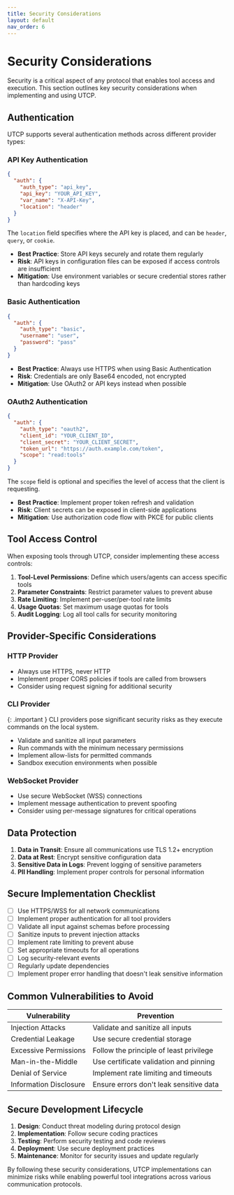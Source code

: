 ```yaml
---
title: Security Considerations
layout: default
nav_order: 6
---
```


# Security Considerations

Security is a critical aspect of any protocol that enables tool access and execution. This section outlines key security considerations when implementing and using UTCP.

## Authentication

UTCP supports several authentication methods across different provider types:

### API Key Authentication

```json
{
  "auth": {
    "auth_type": "api_key",
    "api_key": "YOUR_API_KEY",
    "var_name": "X-API-Key",
    "location": "header"
  }
}
```

The `location` field specifies where the API key is placed, and can be `header`, `query`, or `cookie`.

- **Best Practice**: Store API keys securely and rotate them regularly
- **Risk**: API keys in configuration files can be exposed if access controls are insufficient
- **Mitigation**: Use environment variables or secure credential stores rather than hardcoding keys

### Basic Authentication

```json
{
  "auth": {
    "auth_type": "basic",
    "username": "user",
    "password": "pass"
  }
}
```

- **Best Practice**: Always use HTTPS when using Basic Authentication
- **Risk**: Credentials are only Base64 encoded, not encrypted
- **Mitigation**: Use OAuth2 or API keys instead when possible

### OAuth2 Authentication

```json
{
  "auth": {
    "auth_type": "oauth2",
    "client_id": "YOUR_CLIENT_ID",
    "client_secret": "YOUR_CLIENT_SECRET",
    "token_url": "https://auth.example.com/token",
    "scope": "read:tools"
  }
}
```

The `scope` field is optional and specifies the level of access that the client is requesting.

- **Best Practice**: Implement proper token refresh and validation
- **Risk**: Client secrets can be exposed in client-side applications
- **Mitigation**: Use authorization code flow with PKCE for public clients

## Tool Access Control

When exposing tools through UTCP, consider implementing these access controls:

1. **Tool-Level Permissions**: Define which users/agents can access specific tools
2. **Parameter Constraints**: Restrict parameter values to prevent abuse
3. **Rate Limiting**: Implement per-user/per-tool rate limits
4. **Usage Quotas**: Set maximum usage quotas for tools
5. **Audit Logging**: Log all tool calls for security monitoring

## Provider-Specific Considerations

### HTTP Provider

- Always use HTTPS, never HTTP
- Implement proper CORS policies if tools are called from browsers
- Consider using request signing for additional security

### CLI Provider

{: .important }
CLI providers pose significant security risks as they execute commands on the local system.

- Validate and sanitize all input parameters
- Run commands with the minimum necessary permissions
- Implement allow-lists for permitted commands
- Sandbox execution environments when possible

### WebSocket Provider

- Use secure WebSocket (WSS) connections
- Implement message authentication to prevent spoofing
- Consider using per-message signatures for critical operations

## Data Protection

1. **Data in Transit**: Ensure all communications use TLS 1.2+ encryption
2. **Data at Rest**: Encrypt sensitive configuration data
3. **Sensitive Data in Logs**: Prevent logging of sensitive parameters
4. **PII Handling**: Implement proper controls for personal information

## Secure Implementation Checklist

- [ ] Use HTTPS/WSS for all network communications
- [ ] Implement proper authentication for all tool providers
- [ ] Validate all input against schemas before processing
- [ ] Sanitize inputs to prevent injection attacks
- [ ] Implement rate limiting to prevent abuse
- [ ] Set appropriate timeouts for all operations
- [ ] Log security-relevant events
- [ ] Regularly update dependencies
- [ ] Implement proper error handling that doesn't leak sensitive information

## Common Vulnerabilities to Avoid

| Vulnerability | Prevention |
|--------------|------------|
| Injection Attacks | Validate and sanitize all inputs |
| Credential Leakage | Use secure credential storage |
| Excessive Permissions | Follow the principle of least privilege |
| Man-in-the-Middle | Use certificate validation and pinning |
| Denial of Service | Implement rate limiting and timeouts |
| Information Disclosure | Ensure errors don't leak sensitive data |

## Secure Development Lifecycle

1. **Design**: Conduct threat modeling during protocol design
2. **Implementation**: Follow secure coding practices
3. **Testing**: Perform security testing and code reviews
4. **Deployment**: Use secure deployment practices
5. **Maintenance**: Monitor for security issues and update regularly

By following these security considerations, UTCP implementations can minimize risks while enabling powerful tool integrations across various communication protocols.
